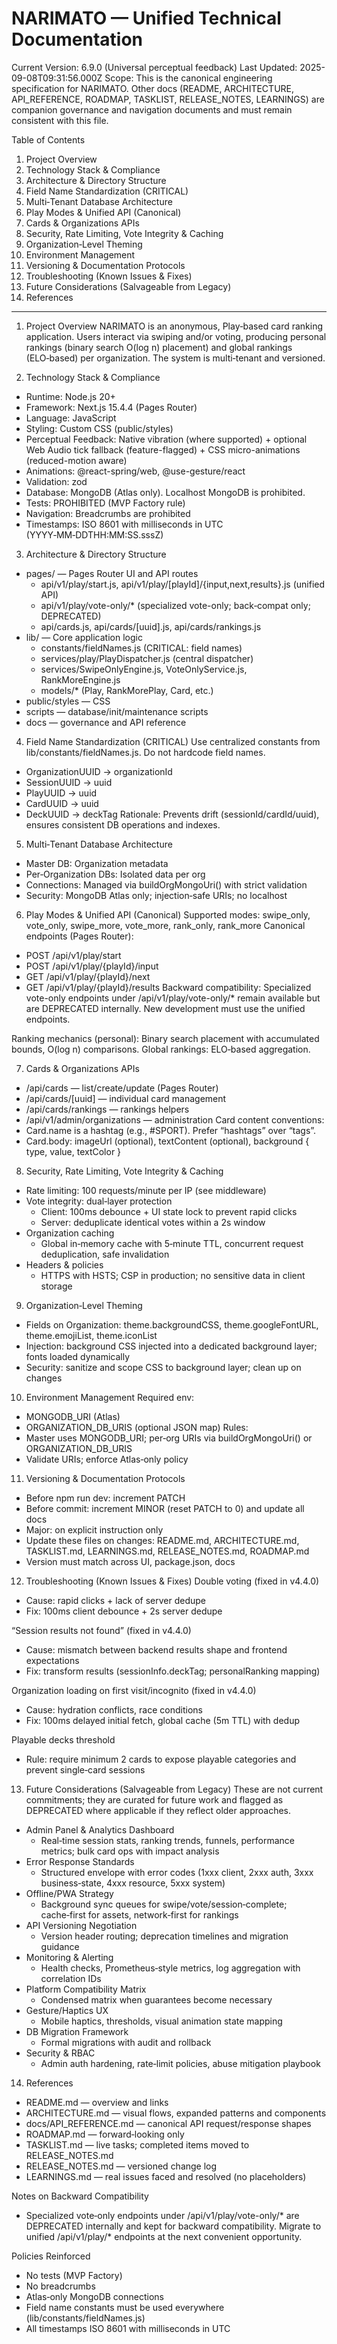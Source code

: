 # NARIMATO — Unified Technical Documentation

Current Version: 6.9.0 (Universal perceptual feedback)
Last Updated: 2025-09-08T09:31:56.000Z
Scope: This is the canonical engineering specification for NARIMATO. Other docs (README, ARCHITECTURE, API_REFERENCE, ROADMAP, TASKLIST, RELEASE_NOTES, LEARNINGS) are companion governance and navigation documents and must remain consistent with this file.

Table of Contents
1. Project Overview
2. Technology Stack & Compliance
3. Architecture & Directory Structure
4. Field Name Standardization (CRITICAL)
5. Multi‑Tenant Database Architecture
6. Play Modes & Unified API (Canonical)
7. Cards & Organizations APIs
8. Security, Rate Limiting, Vote Integrity & Caching
9. Organization‑Level Theming
10. Environment Management
11. Versioning & Documentation Protocols
12. Troubleshooting (Known Issues & Fixes)
13. Future Considerations (Salvageable from Legacy)
14. References

---

1. Project Overview
NARIMATO is an anonymous, Play‑based card ranking application. Users interact via swiping and/or voting, producing personal rankings (binary search O(log n) placement) and global rankings (ELO‑based) per organization. The system is multi‑tenant and versioned.

2. Technology Stack & Compliance
- Runtime: Node.js 20+
- Framework: Next.js 15.4.4 (Pages Router)
- Language: JavaScript
- Styling: Custom CSS (public/styles)
- Perceptual Feedback: Native vibration (where supported) + optional Web Audio tick fallback (feature-flagged) + CSS micro-animations (reduced-motion aware)
- Animations: @react-spring/web, @use-gesture/react
- Validation: zod
- Database: MongoDB (Atlas only). Localhost MongoDB is prohibited.
- Tests: PROHIBITED (MVP Factory rule)
- Navigation: Breadcrumbs are prohibited
- Timestamps: ISO 8601 with milliseconds in UTC (YYYY‑MM‑DDTHH:MM:SS.sssZ)

3. Architecture & Directory Structure
- pages/ — Pages Router UI and API routes
  - api/v1/play/start.js, api/v1/play/[playId]/{input,next,results}.js (unified API)
  - api/v1/play/vote-only/* (specialized vote-only; back‑compat only; DEPRECATED)
  - api/cards.js, api/cards/[uuid].js, api/cards/rankings.js
- lib/ — Core application logic
  - constants/fieldNames.js (CRITICAL: field names)
  - services/play/PlayDispatcher.js (central dispatcher)
  - services/SwipeOnlyEngine.js, VoteOnlyService.js, RankMoreEngine.js
  - models/* (Play, RankMorePlay, Card, etc.)
- public/styles — CSS
- scripts — database/init/maintenance scripts
- docs — governance and API reference

4. Field Name Standardization (CRITICAL)
Use centralized constants from lib/constants/fieldNames.js. Do not hardcode field names.
- OrganizationUUID → organizationId
- SessionUUID → uuid
- PlayUUID → uuid
- CardUUID → uuid
- DeckUUID → deckTag
Rationale: Prevents drift (sessionId/cardId/uuid), ensures consistent DB operations and indexes.

5. Multi‑Tenant Database Architecture
- Master DB: Organization metadata
- Per‑Organization DBs: Isolated data per org
- Connections: Managed via buildOrgMongoUri() with strict validation
- Security: MongoDB Atlas only; injection‑safe URIs; no localhost

6. Play Modes & Unified API (Canonical)
Supported modes: swipe_only, vote_only, swipe_more, vote_more, rank_only, rank_more
Canonical endpoints (Pages Router):
- POST /api/v1/play/start
- POST /api/v1/play/{playId}/input
- GET  /api/v1/play/{playId}/next
- GET  /api/v1/play/{playId}/results
Backward compatibility: Specialized vote-only endpoints under /api/v1/play/vote-only/* remain available but are DEPRECATED internally. New development must use the unified endpoints.

Ranking mechanics (personal): Binary search placement with accumulated bounds, O(log n) comparisons. Global rankings: ELO‑based aggregation.

7. Cards & Organizations APIs
- /api/cards — list/create/update (Pages Router)
- /api/cards/[uuid] — individual card management
- /api/cards/rankings — rankings helpers
- /api/v1/admin/organizations — administration
Card content conventions:
- Card.name is a hashtag (e.g., #SPORT). Prefer “hashtags” over “tags”.
- Card.body: imageUrl (optional), textContent (optional), background { type, value, textColor }

8. Security, Rate Limiting, Vote Integrity & Caching
- Rate limiting: 100 requests/minute per IP (see middleware)
- Vote integrity: dual‑layer protection
  - Client: 100ms debounce + UI state lock to prevent rapid clicks
  - Server: deduplicate identical votes within a 2s window
- Organization caching
  - Global in‑memory cache with 5‑minute TTL, concurrent request deduplication, safe invalidation
- Headers & policies
  - HTTPS with HSTS; CSP in production; no sensitive data in client storage

9. Organization‑Level Theming
- Fields on Organization: theme.backgroundCSS, theme.googleFontURL, theme.emojiList, theme.iconList
- Injection: background CSS injected into a dedicated background layer; fonts loaded dynamically
- Security: sanitize and scope CSS to background layer; clean up on changes

10. Environment Management
Required env:
- MONGODB_URI (Atlas)
- ORGANIZATION_DB_URIS (optional JSON map)
Rules:
- Master uses MONGODB_URI; per‑org URIs via buildOrgMongoUri() or ORGANIZATION_DB_URIS
- Validate URIs; enforce Atlas‑only policy

11. Versioning & Documentation Protocols
- Before npm run dev: increment PATCH
- Before commit: increment MINOR (reset PATCH to 0) and update all docs
- Major: on explicit instruction only
- Update these files on changes: README.md, ARCHITECTURE.md, TASKLIST.md, LEARNINGS.md, RELEASE_NOTES.md, ROADMAP.md
- Version must match across UI, package.json, docs

12. Troubleshooting (Known Issues & Fixes)
Double voting (fixed in v4.4.0)
- Cause: rapid clicks + lack of server dedupe
- Fix: 100ms client debounce + 2s server dedupe

“Session results not found” (fixed in v4.4.0)
- Cause: mismatch between backend results shape and frontend expectations
- Fix: transform results (sessionInfo.deckTag; personalRanking mapping)

Organization loading on first visit/incognito (fixed in v4.4.0)
- Cause: hydration conflicts, race conditions
- Fix: 100ms delayed initial fetch, global cache (5m TTL) with dedup

Playable decks threshold
- Rule: require minimum 2 cards to expose playable categories and prevent single‑card sessions

13. Future Considerations (Salvageable from Legacy)
These are not current commitments; they are curated for future work and flagged as DEPRECATED where applicable if they reflect older approaches.
- Admin Panel & Analytics Dashboard
  - Real‑time session stats, ranking trends, funnels, performance metrics; bulk card ops with impact analysis
- Error Response Standards
  - Structured envelope with error codes (1xxx client, 2xxx auth, 3xxx business‑state, 4xxx resource, 5xxx system)
- Offline/PWA Strategy
  - Background sync queues for swipe/vote/session‑complete; cache‑first for assets, network‑first for rankings
- API Versioning Negotiation
  - Version header routing; deprecation timelines and migration guidance
- Monitoring & Alerting
  - Health checks, Prometheus‑style metrics, log aggregation with correlation IDs
- Platform Compatibility Matrix
  - Condensed matrix when guarantees become necessary
- Gesture/Haptics UX
  - Mobile haptics, thresholds, visual animation state mapping
- DB Migration Framework
  - Formal migrations with audit and rollback
- Security & RBAC
  - Admin auth hardening, rate‑limit policies, abuse mitigation playbook

14. References
- README.md — overview and links
- ARCHITECTURE.md — visual flows, expanded patterns and components
- docs/API_REFERENCE.md — canonical API request/response shapes
- ROADMAP.md — forward‑looking only
- TASKLIST.md — live tasks; completed items moved to RELEASE_NOTES.md
- RELEASE_NOTES.md — versioned change log
- LEARNINGS.md — real issues faced and resolved (no placeholders)

Notes on Backward Compatibility
- Specialized vote‑only endpoints under /api/v1/play/vote-only/* are DEPRECATED internally and kept for backward compatibility. Migrate to unified /api/v1/play/* endpoints at the next convenient opportunity.

Policies Reinforced
- No tests (MVP Factory)
- No breadcrumbs
- Atlas‑only MongoDB connections
- Field name constants must be used everywhere (lib/constants/fieldNames.js)
- All timestamps ISO 8601 with milliseconds in UTC
